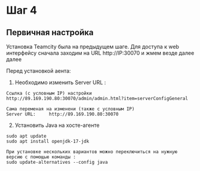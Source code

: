 # Шаг 4
## Первичная настройка

Установка Teamcity была на предыдущем шаге.
Для доступа к web интерфейсу сначала заходим на URL http://IP:30070 и жмем везде далее далее

Перед установкой аента:

1. Необходимо изменить Server URL :

```
Ссылка (с условным IP) настройки
http://89.169.190.80:30070/admin/admin.html?item=serverConfigGeneral

Сама переменая на изменени (также с условным IP)
Server URL: 	http://89.169.190.80:30070
```

2. Установить Java на хосте-агенте

```
sudo apt update
sudo apt install openjdk-17-jdk

При установке нескольких вариантов можно переключиться на нужную версию с помощью команды :
sudo update-alternatives --config java
```
